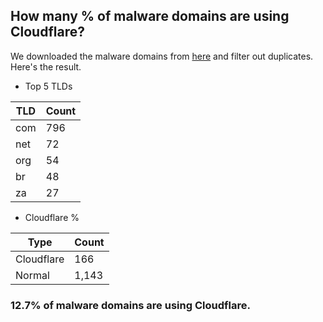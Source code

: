 ## How many % of malware domains are using Cloudflare?


We downloaded the malware domains from [here](https://urlhaus.abuse.ch) and filter out duplicates.
Here's the result.


[//]: # (start replacement)


- Top 5 TLDs

| TLD | Count |
| --- | --- |
| com | 796 |
| net | 72 |
| org | 54 |
| br | 48 |
| za | 27 |


- Cloudflare %

| Type | Count |
| --- | --- |
| Cloudflare | 166 |
| Normal | 1,143 |


### 12.7% of malware domains are using Cloudflare.